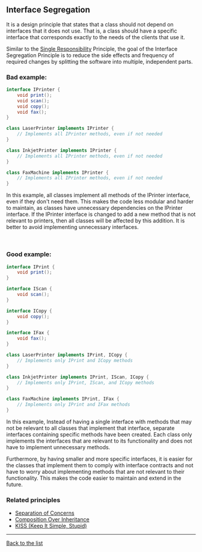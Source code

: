 ## Interface Segregation

It is a design principle that states that a class should not depend on interfaces that it does not use. That is, a class should have a specific interface that corresponds exactly to the needs of the clients that use it.

Similar to the [Single Responsibility](./singleresponsibility.md) Principle, the goal of the Interface Segregation Principle is to reduce the side effects and frequency of required changes by splitting the software into multiple, independent parts.


### Bad example:

~~~java
interface IPrinter {
    void print();
    void scan();
    void copy();
    void fax();
}

class LaserPrinter implements IPrinter {
    // Implements all IPrinter methods, even if not needed
}

class InkjetPrinter implements IPrinter {
    // Implements all IPrinter methods, even if not needed
}

class FaxMachine implements IPrinter {
    // Implements all IPrinter methods, even if not needed
}

~~~
In this example, all classes implement all methods of the IPrinter interface, even if they don't need them. This makes the code less modular and harder to maintain, as classes have unnecessary dependencies on the IPrinter interface. If the IPrinter interface is changed to add a new method that is not relevant to printers, then all classes will be affected by this addition. It is better to avoid implementing unnecessary interfaces.

</br>

### Good example:


~~~java
interface IPrint {
    void print();
}

interface IScan {
    void scan();
}

interface ICopy {
    void copy();
}

interface IFax {
    void fax();
}

class LaserPrinter implements IPrint, ICopy {
    // Implements only IPrint and ICopy methods
}

class InkjetPrinter implements IPrint, IScan, ICopy {
    // Implements only IPrint, IScan, and ICopy methods
}

class FaxMachine implements IPrint, IFax {
    // Implements only IPrint and IFax methods
}
~~~

In this example, Instead of having a single interface with methods that may not be relevant to all classes that implement that interface, separate interfaces containing specific methods have been created. Each class only implements the interfaces that are relevant to its functionality and does not have to implement unnecessary methods.

Furthermore, by having smaller and more specific interfaces, it is easier for the classes that implement them to comply with interface contracts and not have to worry about implementing methods that are not relevant to their functionality. This makes the code easier to maintain and extend in the future.

### Related principles

* [Separation of Concerns](../general/separationofconcerns.md)
* [Composition Over Inheritance](../general/compositionoverinheritance.md)
* [KISS (Keep It Simple, Stupid)](../general/kiss.md)

---
[Back to the list](./README.md)